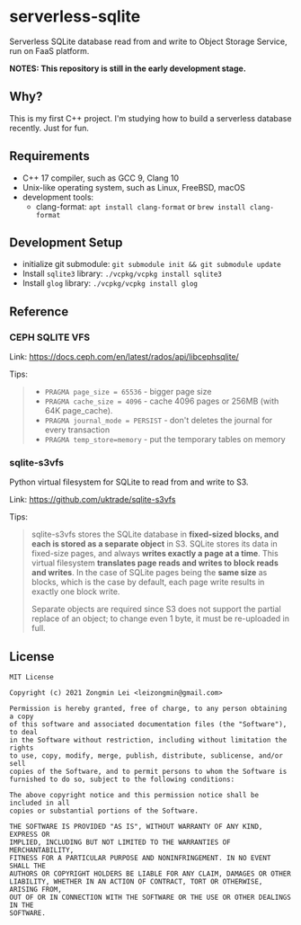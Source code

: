 # serverless-sqlite

Serverless SQLite database read from and write to Object Storage Service, run on FaaS platform.

**NOTES: This repository is still in the early development stage.**

## Why?

This is my first C++ project. I'm studying how to build a serverless database recently. Just for fun.

## Requirements

- C++ 17 compiler, such as GCC 9, Clang 10
- Unix-like operating system, such as Linux, FreeBSD, macOS
- development tools:
  - clang-format: `apt install clang-format` or `brew install clang-format`

## Development Setup

- initialize git submodule: `git submodule init && git submodule update`
- Install `sqlite3` library: `./vcpkg/vcpkg install sqlite3`
- Install `glog` library: `./vcpkg/vcpkg install glog`

## Reference

### CEPH SQLITE VFS

Link: https://docs.ceph.com/en/latest/rados/api/libcephsqlite/

Tips:

> - `PRAGMA page_size = 65536` - bigger page size
> - `PRAGMA cache_size = 4096` - cache 4096 pages or 256MB (with 64K page_cache).
> - `PRAGMA journal_mode = PERSIST` - don't deletes the journal for every transaction
> - `PRAGMA temp_store=memory` - put the temporary tables on memory

### sqlite-s3vfs

Python virtual filesystem for SQLite to read from and write to S3.

Link: https://github.com/uktrade/sqlite-s3vfs

Tips:

> sqlite-s3vfs stores the SQLite database in **fixed-sized blocks, and each is stored as a separate object** in S3. SQLite stores its data in fixed-size pages, and always **writes exactly a page at a time**. This virtual filesystem **translates page reads and writes to block reads and writes**. In the case of SQLite pages being the **same size** as blocks, which is the case by default, each page write results in exactly one block write.
>
> Separate objects are required since S3 does not support the partial replace of an object; to change even 1 byte, it must be re-uploaded in full.

## License

```text
MIT License

Copyright (c) 2021 Zongmin Lei <leizongmin@gmail.com>

Permission is hereby granted, free of charge, to any person obtaining a copy
of this software and associated documentation files (the "Software"), to deal
in the Software without restriction, including without limitation the rights
to use, copy, modify, merge, publish, distribute, sublicense, and/or sell
copies of the Software, and to permit persons to whom the Software is
furnished to do so, subject to the following conditions:

The above copyright notice and this permission notice shall be included in all
copies or substantial portions of the Software.

THE SOFTWARE IS PROVIDED "AS IS", WITHOUT WARRANTY OF ANY KIND, EXPRESS OR
IMPLIED, INCLUDING BUT NOT LIMITED TO THE WARRANTIES OF MERCHANTABILITY,
FITNESS FOR A PARTICULAR PURPOSE AND NONINFRINGEMENT. IN NO EVENT SHALL THE
AUTHORS OR COPYRIGHT HOLDERS BE LIABLE FOR ANY CLAIM, DAMAGES OR OTHER
LIABILITY, WHETHER IN AN ACTION OF CONTRACT, TORT OR OTHERWISE, ARISING FROM,
OUT OF OR IN CONNECTION WITH THE SOFTWARE OR THE USE OR OTHER DEALINGS IN THE
SOFTWARE.
```
